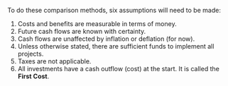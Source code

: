 To do these comparison methods, six assumptions will need to be made:

1. Costs and benefits are measurable in terms of money.
2. Future cash flows are known with certainty.
3. Cash flows are unaffected by inflation or deflation (for now).
4. Unless otherwise stated, there are sufficient funds to implement all projects.
5. Taxes are not applicable.
6. All investments have a cash outflow (cost) at the start. It is called the **First Cost**.
